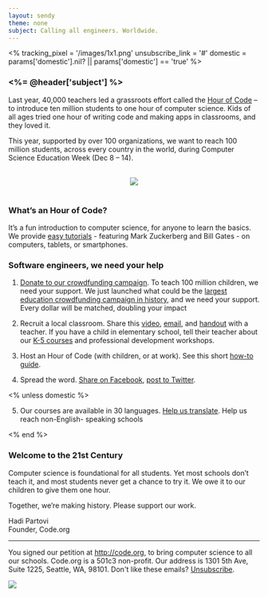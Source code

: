 ```yaml
---
layout: sendy
theme: none
subject: Calling all engineers. Worldwide. 
---
```

<%
  tracking_pixel = '/images/1x1.png'
  unsubscribe_link = '#'
  domestic = params['domestic'].nil? || params['domestic'] == 'true'
%>

### <%= @header['subject'] %>

Last year, 40,000 teachers led a grassroots effort called the [Hour of Code](http://hourofcode.com) – to introduce ten million students to one hour of computer science. Kids of all ages tried one hour of writing code and making apps in classrooms, and they loved it.

This year, supported by over 100 organizations, we want to reach 100 million students, across every country in the world, during Computer Science Education Week (Dec 8 – 14).

<br/>
<center>
<a href="http://hourofcode.com/"><img src="http://code.org/images/fit-250/calling-teachers.png"/></a>
</center>
<br/>

### What’s an Hour of Code?

It’s a fun introduction to computer science, for anyone to learn the basics. We provide [easy tutorials](http://code.org/learn) - featuring Mark Zuckerberg and Bill Gates - on computers, tablets, or smartphones.

### Software engineers, we need your help

1) [Donate to our crowdfunding campaign](http://code.org/donate). To teach 100 million children, we need your support. We just launched what could be the [largest education crowdfunding campaign in history](http://code.org/donate), and we need your support. Every dollar will be matched, doubling your impact 

2) Recruit a local classroom. Share this [video](http://hourofcode.com), [email](http://hourofcode.com/resources#sample-emails), and [handout](http://hourofcode.com/us/resources#handouts) with a teacher. If you have a child in elementary school, tell their teacher about our [K-5 courses](http://code.org/k5) and professional development workshops. 

3) Host an Hour of Code (with children, or at work). See this short [how-to guide](http://hourofcode.com/us/resources/how-to).

4) Spread the word. [Share on Facebook](https://www.facebook.com/sharer/sharer.php?u=http%3A%2F%2Fhourofcode.com%2Fus), [post to Twitter](https://twitter.com/share?hashtags=&amp;related=codeorg&amp;text=I%27m+participating+in+this+year%27s+%23HourOfCode%2C+are+you%3F+%40codeorg&amp;url=http%3A%2F%2Fhourofcode.com).

<% unless domestic %>

5) Our courses are available in 30 languages. [Help us translate](http://code.org/translate). Help us reach non-English-
speaking schools

<% end %>

### Welcome to the 21st Century

Computer science is foundational for all students. Yet most schools don’t teach it, and most students never get a chance to try it. We owe it to our children to give them one hour. 

Together, we’re making history. Please support our work.

Hadi Partovi<br/>
Founder, Code.org

<hr>

You signed our petition at http://code.org, to bring computer science to all our schools. Code.org is a 501c3 non-profit. Our address is 1301 5th Ave, Suite 1225, Seattle, WA, 98101. Don't like these emails? [Unsubscribe](<%= unsubscribe_link %>).

![](<%= tracking_pixel %>)

